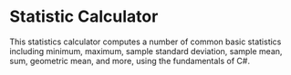 # Statistic Calculator

This statistics calculator computes a number of common basic statistics including minimum, maximum, sample standard deviation, sample mean, sum, geometric mean, and more, using the fundamentals of C#.

